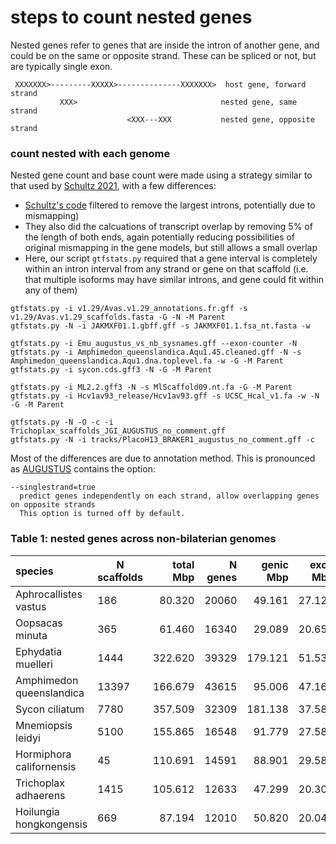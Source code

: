 # steps to count nested genes #
Nested genes refer to genes that are inside the intron of another gene, and could be on the same or opposite strand. These can be spliced or not, but are typically single exon.

```
 XXXXXXX>---------XXXXX>--------------XXXXXXX>  host gene, forward strand
           XXX>                                nested gene, same strand
                          <XXX---XXX           nested gene, opposite strand
```

### count nested with each genome ###
Nested gene count and base count were made using a strategy similar to that used by [Schultz 2021](https://doi.org/10.1093/g3journal/jkab302), with a few differences:

* [Schultz's code](https://github.com/conchoecia/chep/blob/master/scripts/gff_to_intron_bed.py) filtered to remove the largest introns, potentially due to mismapping)
* They also did the calcuations of transcript overlap by removing 5% of the length of both ends, again potentially reducing possibilities of original mismapping in the gene models, but still allows a small overlap
* Here, our script `gtfstats.py` required that a gene interval is completely within an intron interval from any strand or gene on that scaffold (i.e. that multiple isoforms may have similar introns, and gene could fit within any of them)

```
gtfstats.py -i v1.29/Avas.v1.29_annotations.fr.gff -s v1.29/Avas.v1.29_scaffolds.fasta -G -N -M Parent
gtfstats.py -N -i JAKMXF01.1.gbff.gff -s JAKMXF01.1.fsa_nt.fasta -w

gtfstats.py -i Emu_augustus_vs_nb_sysnames.gff --exon-counter -N
gtfstats.py -i Amphimedon_queenslandica.Aqu1.45.cleaned.gff -N -s Amphimedon_queenslandica.Aqu1.dna.toplevel.fa -w -G -M Parent
gtfstats.py -i sycon.cds.gff3 -N -G -M Parent

gtfstats.py -i ML2.2.gff3 -N -s MlScaffold09.nt.fa -G -M Parent
gtfstats.py -i Hcv1av93_release/Hcv1av93.gff -s UCSC_Hcal_v1.fa -w -N -G -M Parent

gtfstats.py -N -O -c -i Trichoplax_scaffolds_JGI_AUGUSTUS_no_comment.gff
gtfstats.py -N -i tracks/PlacoH13_BRAKER1_augustus_no_comment.gff -c
```

Most of the differences are due to annotation method. This is pronounced as [AUGUSTUS](https://github.com/Gaius-Augustus/Augustus) contains the option:

```
--singlestrand=true
  predict genes independently on each strand, allow overlapping genes on opposite strands
  This option is turned off by default.
```

### Table 1: nested genes across non-bilaterian genomes ###
| species | N scaffolds | total Mbp | N genes | genic Mbp | exon Mbp | N nested | nested bp | nested exon | annot version | asm version | annot method |
| :--- | --- | ---: | ---: | ---: | ---: | ---: | ---: | ---: | --- | --- | --- |
| Aphrocallistes vastus | 186 | 80.320 | 20060 | 49.161 | 27.127 | 2432 | 3105825 | 2083470 | v1.29 | v1.29 | manual |
| Oopsacas minuta | 365 | 61.460 | 16340 | 29.089 | 20.650 | 83 | 60891 | 44676 | v1 | v1 | BRAKER |
| Ephydatia muelleri | 1444 | 322.620 | 39329 | 179.121 | 51.532 | 0 | 0 | 0 | v1 | v1 | AUGUSTUS |
| Amphimedon queenslandica | 13397 | 166.679 | 43615 | 95.006 | 47.162 | 3358 | 7584097 | 1612247 | V2.1 | v1 | RNAseq |
| Sycon ciliatum | 7780 | 357.509 | 32309 | 181.138 | 37.581 | 5032 | 6704019 | 2648725 | cds_v1 | v1 | NA |
| Mnemiopsis leidyi | 5100 | 155.865 | 16548 | 91.779 | 27.589 | 1324 | 2855571 | 1133446 | ML2.2 | ML2.2 | EVM |
| Hormiphora californensis | 45 | 110.691 | 14591 | 88.901 | 29.581 | 4455 | 19111845 | 4006373 | Hcv1av93 | Hcv1av93 | manual |
| Trichoplax adhaerens | 1415 | 105.612 | 12633 | 47.299 | 20.302 | 2 | 718 | 448 | JGI_AUGUSTUS | Triad1_JGI | AUGUSTUS |
| Hoilungia hongkongensis | 669 | 87.194 | 12010 | 50.820 | 20.046 | 1 | 384 | 384 | BRAKER | Hhon_v1 | BRAKER | 


